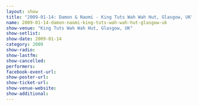 ```yaml
---
layout: show
title: "2009-01-14: Damon & Naomi - King Tuts Wah Wah Hut, Glasgow, UK"
name: 2009-01-14-damon-naomi-king-tuts-wah-wah-hut-glasgow-uk
show-venue: "King Tuts Wah Wah Hut, Glasgow, UK"
show-setlist: 
show-date: 2009-01-14
category: 2009
show-radio: 
show-lastfm: 
show-cancelled: 
performers: 
facebook-event-url: 
show-poster-url: 
show-ticket-url: 
show-venue-website: 
show-additional: 
---
```


